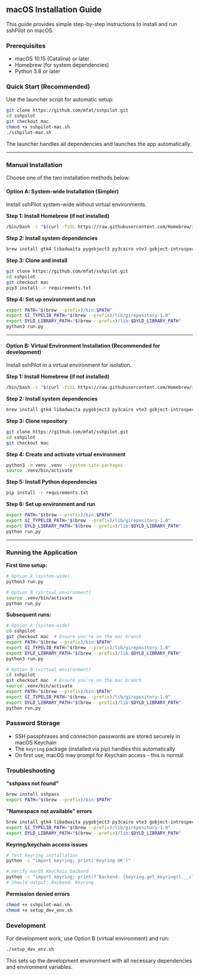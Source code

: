 ## macOS Installation Guide

This guide provides simple step-by-step instructions to install and run sshPilot on macOS.

### Prerequisites

- macOS 10.15 (Catalina) or later
- Homebrew (for system dependencies)
- Python 3.8 or later

### Quick Start (Recommended)

Use the launcher script for automatic setup:

```bash
git clone https://github.com/mfat/sshpilot.git
cd sshpilot
git checkout mac
chmod +x sshpilot-mac.sh
./sshpilot-mac.sh
```

The launcher handles all dependencies and launches the app automatically.

---

### Manual Installation

Choose one of the two installation methods below:

#### Option A: System-wide Installation (Simpler)

Install sshPilot system-wide without virtual environments.

**Step 1: Install Homebrew (if not installed)**
```bash
/bin/bash -c "$(curl -fsSL https://raw.githubusercontent.com/Homebrew/install/HEAD/install.sh)"
```

**Step 2: Install system dependencies**
```bash
brew install gtk4 libadwaita pygobject3 py3cairo vte3 gobject-introspection adwaita-icon-theme pkg-config glib graphene icu4c sshpass
```

**Step 3: Clone and install**
```bash
git clone https://github.com/mfat/sshpilot.git
cd sshpilot
git checkout mac
pip3 install -r requirements.txt
```

**Step 4: Set up environment and run**
```bash
export PATH="$(brew --prefix)/bin:$PATH"
export GI_TYPELIB_PATH="$(brew --prefix)/lib/girepository-1.0"
export DYLD_LIBRARY_PATH="$(brew --prefix)/lib:$DYLD_LIBRARY_PATH"
python3 run.py
```

---

#### Option B: Virtual Environment Installation (Recommended for development)

Install sshPilot in a virtual environment for isolation.

**Step 1: Install Homebrew (if not installed)**
```bash
/bin/bash -c "$(curl -fsSL https://raw.githubusercontent.com/Homebrew/install/HEAD/install.sh)"
```

**Step 2: Install system dependencies**
```bash
brew install gtk4 libadwaita pygobject3 py3cairo vte3 gobject-introspection adwaita-icon-theme pkg-config glib graphene icu4c sshpass
```

**Step 3: Clone repository**
```bash
git clone https://github.com/mfat/sshpilot.git
cd sshpilot
git checkout mac
```

**Step 4: Create and activate virtual environment**
```bash
python3 -m venv .venv --system-site-packages
source .venv/bin/activate
```

**Step 5: Install Python dependencies**
```bash
pip install -r requirements.txt
```

**Step 6: Set up environment and run**
```bash
export PATH="$(brew --prefix)/bin:$PATH"
export GI_TYPELIB_PATH="$(brew --prefix)/lib/girepository-1.0"
export DYLD_LIBRARY_PATH="$(brew --prefix)/lib:$DYLD_LIBRARY_PATH"
python run.py
```

---

### Running the Application

**First time setup:**
```bash
# Option A (system-wide)
python3 run.py

# Option B (virtual environment)
source .venv/bin/activate
python run.py
```

**Subsequent runs:**
```bash
# Option A (system-wide)
cd sshpilot
git checkout mac  # Ensure you're on the mac branch
export PATH="$(brew --prefix)/bin:$PATH"
export GI_TYPELIB_PATH="$(brew --prefix)/lib/girepository-1.0"
export DYLD_LIBRARY_PATH="$(brew --prefix)/lib:$DYLD_LIBRARY_PATH"
python3 run.py

# Option B (virtual environment)
cd sshpilot
git checkout mac  # Ensure you're on the mac branch
source .venv/bin/activate
export PATH="$(brew --prefix)/bin:$PATH"
export GI_TYPELIB_PATH="$(brew --prefix)/lib/girepository-1.0"
export DYLD_LIBRARY_PATH="$(brew --prefix)/lib:$DYLD_LIBRARY_PATH"
python run.py
```

### Password Storage

- SSH passphrases and connection passwords are stored securely in macOS Keychain
- The `keyring` package (installed via pip) handles this automatically
- On first use, macOS may prompt for Keychain access - this is normal

### Troubleshooting

**"sshpass not found"**
```bash
brew install sshpass
export PATH="$(brew --prefix)/bin:$PATH"
```

**"Namespace not available" errors**
```bash
brew install gtk4 libadwaita pygobject3 py3cairo vte3 gobject-introspection adwaita-icon-theme
export GI_TYPELIB_PATH="$(brew --prefix)/lib/girepository-1.0"
export DYLD_LIBRARY_PATH="$(brew --prefix)/lib:$DYLD_LIBRARY_PATH"
```

**Keyring/keychain access issues**
```bash
# Test keyring installation
python -c "import keyring; print('Keyring OK')"

# Verify macOS Keychain backend
python -c "import keyring; print(f'Backend: {keyring.get_keyring().__class__.__name__}')"
# Should output: Backend: Keyring
```

**Permission denied errors**
```bash
chmod +x sshpilot-mac.sh
chmod +x setup_dev_env.sh
```

### Development

For development work, use Option B (virtual environment) and run:
```bash
./setup_dev_env.sh
```

This sets up the development environment with all necessary dependencies and environment variables.



